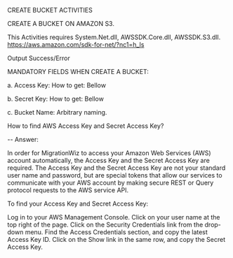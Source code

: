 CREATE BUCKET ACTIVITIES

CREATE A BUCKET ON AMAZON S3.

This Activities requires System.Net.dll, AWSSDK.Core.dll, AWSSDK.S3.dll. https://aws.amazon.com/sdk-for-net/?nc1=h_ls

Output Success/Error

MANDATORY FIELDS WHEN CREATE A BUCKET:

a. Access Key: How to get: Bellow 

b. Secret Key: How to get: Bellow 

c. Bucket Name: Arbitrary naming.

How to find AWS Access Key and Secret Access Key?

-- Answer:

In order for MigrationWiz to access your Amazon Web Services (AWS) account automatically, the Access Key and the Secret Access Key are required. The Access Key and the Secret Access Key are not your standard user name and password, but are special tokens that allow our services to communicate with your AWS account by making secure REST or Query protocol requests to the AWS service API.

To find your Access Key and Secret Access Key:

Log in to your AWS Management Console.
Click on your user name at the top right of the page.
Click on the Security Credentials link from the drop-down menu.
Find the Access Credentials section, and copy the latest Access Key ID.
Click on the Show link in the same row, and copy the Secret Access Key.
